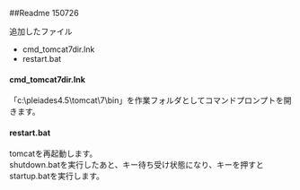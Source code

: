 ##Readme 150726

追加したファイル
- cmd_tomcat7dir.lnk
- restart.bat

#### cmd_tomcat7dir.lnk
「c:\pleiades4.5\tomcat\7\bin」を作業フォルダとしてコマンドプロンプトを開きます。
#### restart.bat
tomcatを再起動します。  
shutdown.batを実行したあと、キー待ち受け状態になり、キーを押すとstartup.batを実行します。
